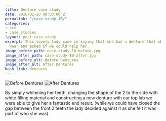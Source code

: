 ```yaml
---
title: Denture case study
date: 2016-01-10 00:00:00 Z
permalink: "/case-study-10/"
categories:
- src
- case_studies
layout: post_case-study
excerpt: This lovely lady came in saying that she had a denture that she could not
  wear and asked if we could help her.
image_before_path: case-study-10-before.jpg
image_after_path: case-study-10-after.jpg
image_before_alt: Before Dentures
image_after_alt: After Dentures
hash_link: dentures
---
```


<div class="u-center-table u-mb-large-1-5">
  <img src="{{site.baseurl}}/assets/images/case-study-10-before.jpg" alt="Before Dentures">
  <img src="{{site.baseurl}}/assets/images/case-study-10-after.jpg" alt="After Dentures">
</div>

By simply whitening her teeth, changing the shape of the 2 to the side with white filling material and constructing a new denture with our top lab we were able to give her a fantastic end result. (while we could have closed the gap between the front 2 teeth the lady decided against it as she felt it was part of who she was).
